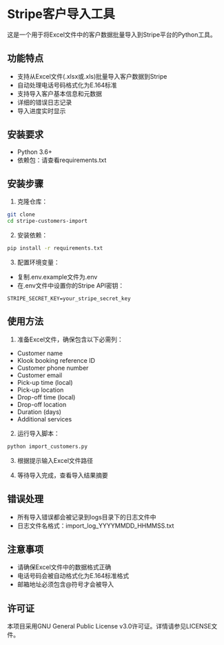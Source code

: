 # Stripe客户导入工具

这是一个用于将Excel文件中的客户数据批量导入到Stripe平台的Python工具。

## 功能特点

- 支持从Excel文件(.xlsx或.xls)批量导入客户数据到Stripe
- 自动处理电话号码格式化为E.164标准
- 支持导入客户基本信息和元数据
- 详细的错误日志记录
- 导入进度实时显示

## 安装要求

- Python 3.6+
- 依赖包：请查看requirements.txt

## 安装步骤

1. 克隆仓库：
```bash
git clone 
cd stripe-customers-import
```

2. 安装依赖：
```bash
pip install -r requirements.txt
```

3. 配置环境变量：
- 复制.env.example文件为.env
- 在.env文件中设置你的Stripe API密钥：
```
STRIPE_SECRET_KEY=your_stripe_secret_key
```

## 使用方法

1. 准备Excel文件，确保包含以下必需列：
- Customer name
- Klook booking reference ID
- Customer phone number
- Customer email
- Pick-up time (local)
- Pick-up location
- Drop-off time (local)
- Drop-off location
- Duration (days)
- Additional services

2. 运行导入脚本：
```bash
python import_customers.py
```

3. 根据提示输入Excel文件路径

4. 等待导入完成，查看导入结果摘要

## 错误处理

- 所有导入错误都会被记录到logs目录下的日志文件中
- 日志文件名格式：import_log_YYYYMMDD_HHMMSS.txt

## 注意事项

- 请确保Excel文件中的数据格式正确
- 电话号码会被自动格式化为E.164标准格式
- 邮箱地址必须包含@符号才会被导入

## 许可证

本项目采用GNU General Public License v3.0许可证。详情请参见LICENSE文件。